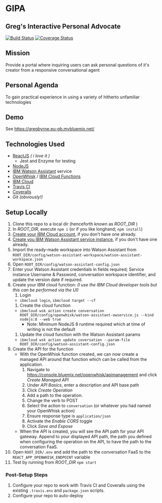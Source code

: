 # GIPA
## Greg's Interactive Personal Advocate
[![Build Status](https://travis-ci.org/byrne-greg/GIPA.svg?branch=master)](https://travis-ci.org/byrne-greg/GIPA)
[![Coverage Status](https://coveralls.io/repos/github/byrne-greg/GIPA/badge.svg?branch=master)](https://coveralls.io/github/byrne-greg/GIPA?branch=master)

## Mission
Provide a portal where inquiring users can ask personal questions of it's creator from a responsive conversational agent

## Personal Agenda
To gain practical experience in using a variety of hitherto unfamiliar technologies

## Demo
See https://gregbyrne.eu-gb.mybluemix.net/

## Technologies Used
* [ReactJS](https://reactjs.org/) _( i love it )_
  * Jest and Enzyme for testing
* [NodeJS](https://nodejs.org/en/)
* [IBM Watson Assistant](https://www.ibm.com/watson/ai-assistant/) service 
* [OpenWhisk](https://openwhisk.apache.org/) / [IBM Cloud Functions](https://console.bluemix.net/openwhisk/)
* [IBM Cloud](https://www.ibm.com/cloud/)
* [Travis CI](https://travis-ci.org/)
* [Coveralls](https://coveralls.io/)
* Git _(obviously!)_

## Setup Locally
1. Clone this repo to a local dir (henceforth known as _ROOT_DIR_ )
1. In _ROOT_DIR_, execute `npm i` (or if you like longhand; `npm install`)
1. [Create your IBM Cloud account](https://www.ibm.com/cloud/), if you don't have one already.
1. [Create you IBM Watson Assistant service instance](https://console.bluemix.net/catalog/services/conversation), if you don't have one already.
1. Import the ready-made workspace into Watson Assistant from `ROOT_DIR/config/watson-assistant-workspace/watson-assistant-workspace.json`
1. Open `ROOT_DIR/config/watson-assistant-config.json`
1. Enter your Watson Assistant credentials in fields required; Service instance Username & Password, conversation workspace identifier, and update the version date if required.
1. Create your IBM cloud function: _(I use the IBM Cloud developer tools but this can be performed via the UI)_
    1. Login
      * `ibmcloud login`, `ibmcloud target --cf`
    1. Create the cloud function
      * `ibmcloud wsk action create conversation ROOT_DIR/config/openwhisk/watson-assistant-owservice.js --kind nodejs:8 --web true`
        * Note: Minimum NodeJS 8 runtime required which at time of writing is not the default
    1. Update the cloud function with the Watson Assistant params
      * `ibmcloud wsk action update coversation --param-file ROOT_DIR/config/watson-assistant-config.json`
1. Create the API for the function
    * With the OpenWhisk function created, we can now create a managed API around that function which can be called from the application.
      1. Navigate to https://console.bluemix.net/openwhisk/apimanagement and click _Create Managed API_
      1. Under _API Basics_, enter a description and API base path
      1. Click _Create Operation_
        1. Add a path to the operation.
        1. Change the verb to POST
        1. Select the action to `conversation` (or whatever you had named your OpenWhisk action)
        1. Ensure response type is `application/json`
      1. Activate the _Enable CORS_ toggle
      1. Click _Save and Expose_
    * When the API is created, you will see the API path for your API gateway. Append to your displayed API path, the path you defined when configuring the operation on the API, to have the path to the conversation FaaS.
1. Open `ROOT_DIR/.env` and add the path to the conversation FaaS to the `REACT_APP_OPENWHISK_ENDPOINT` variable
1. Test by running from _ROOT_DIR_ `npm start`

### Post-Setup Steps
1. Configure your repo to work with Travis CI and Coveralls using the existing `.travis.env` and `package.json` scripts.
1. Configure your repo to auto-deploy
